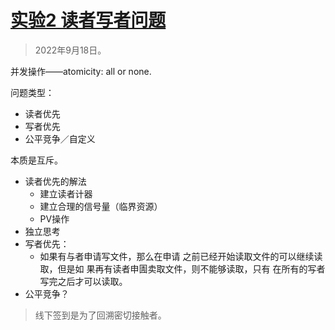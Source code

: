 # [实验2 读者写者问题](https://lexue.bit.edu.cn/mod/assign/view.php?id=365474)

> 2022年9月18日。

并发操作——atomicity: all or none.

问题类型：

- 读者优先
- 写者优先
- 公平竞争／自定义

本质是互斥。

- 读者优先的解法
  - 建立读者计器
  - 建立合理的信号量（临界资源）
  - PV操作
- 独立思考
- 写者优先：
  - 如果有与者申请写文件，那么在申请
    之前已经开始读取文件的可以继续读取，但是如
    果再有读者申圊卖取文件，则不能够读取，只有
    在所有的写者写完之后才可以读取。
- 公平竞争？

> 线下签到是为了回溯密切接触者。